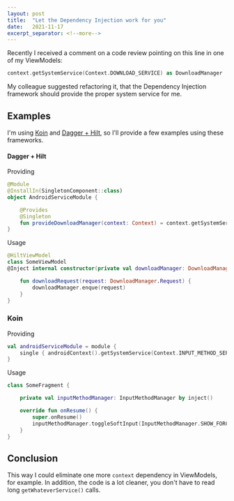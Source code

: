 ```yaml
---
layout: post
title:  "Let the Dependency Injection work for you"
date:   2021-11-17
excerpt_separator: <!--more-->
---
```

Recently I received a comment on a code review pointing on this line in one of my ViewModels:

```kotlin
context.getSystemService(Context.DOWNLOAD_SERVICE) as DownloadManager
```

My colleague suggested refactoring it, that the Dependency Injection framework should provide the proper system service for me.
<!--more-->

## Examples

I'm using [Koin](https://insert-koin.io/) and [Dagger + Hilt](https://dagger.dev/hilt/), so I'll provide a few examples using these frameworks.

#### Dagger + Hilt

Providing

```kotlin
@Module
@InstallIn(SingletonComponent::class)
object AndroidServiceModule {

    @Provides
    @Singleton
    fun provideDownloadManager(context: Context) = context.getSystemService<DownloadManager>()!!
}
```

Usage

```kotlin
@HiltViewModel
class SomeViewModel
@Inject internal constructor(private val downloadManager: DownloadManager) {

    fun downloadRequest(request: DownloadManager.Request) {
        downloadManager.enque(request)
    }
}
```

### Koin

Providing

```kotlin
val androidServiceModule = module {
    single { androidContext().getSystemService(Context.INPUT_METHOD_SERVICE)!! as InputMethodManager }
}
```

Usage

```kotlin
class SomeFragment {

    private val inputMethodManager: InputMethodManager by inject()

    override fun onResume() {
        super.onResume()
        inputMethodManager.toggleSoftInput(InputMethodManager.SHOW_FORCED, 0)
    }
}
```

## Conclusion

This way I could eliminate one more `context` dependency in ViewModels, for example. In addition, the code is a lot cleaner, you don't have to read long `getWhateverService()` calls.

